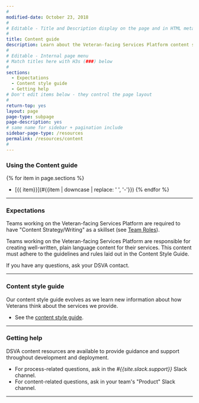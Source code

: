 ```yaml
---
#
modified-date: October 23, 2018
#
# Editable - Title and Description display on the page and in HTML meta tags
#
title: Content guide
description: Learn about the Veteran-facing Services Platform content strategy. Find content resources, tools, and examples you can use throughout the <i>Digital Delivery</i> lifecycle.
#
# Editable - Internal page menu
# Match titles here with H3s (###) below
#
sections:
  - Expectations
  - Content style guide
  - Getting help
# Don't edit items below - they control the page layout
#
return-top: yes
layout: page
page-type: subpage
page-description: yes
# same name for sidebar + pagination include
sidebar-page-type: /resources
permalink: /resources/content
#
---
```


### Using the Content guide

{% for item in page.sections %}
* [{{ item}}](#{{item | downcase | replace: ' ', '-'}})
{% endfor %}

<hr>

### Expectations

Teams working on the Veteran-facing Services Platform are required to have "Content Strategy/Writing" as a skillset (see [Team Roles]({{site.baseurl}}/resources/more/team-structure#team-roles)).

Teams working on the Veteran-facing Services Platform are responsible for creating well-written, plain language content for their services. This content must adhere to the guidelines and rules laid out in the Content Style Guide.

If you have any questions, ask your DSVA contact.

<hr>

### Content style guide

Our content style guide evolves as we learn new information about how Veterans think about the services we provide.

* See the <a href="https://github.com/department-of-veterans-affairs/vets.gov-content-style-guide" target="_blank">content style guide</a>.

<hr>

### Getting help

DSVA content resources are available to provide guidance and support throughout development and deployment.

* For process-related questions, ask in the *#{{site.slack.support}}* Slack channel.
* For content-related questions, ask in your team's "Product" Slack channel.

<hr>
